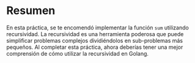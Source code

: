 # Resumen

En esta práctica, se te encomendó implementar la función `sum` utilizando recursividad. La recursividad es una herramienta poderosa que puede simplificar problemas complejos dividiéndolos en sub-problemas más pequeños. Al completar esta práctica, ahora deberías tener una mejor comprensión de cómo utilizar la recursividad en Golang.
